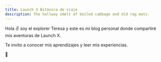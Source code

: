 ```yaml
---
title: Launch X Bitácora de viaje
description: The hallway smelt of boiled cabbage and old rag mats.
---
```


Hola ✌️  soy el explorer Teresa y este es mi blog personal donde compartiré mis aventuras de Launch X.

Te invito a conocer mis aprendizajes y leer mis experiencias.

🚀
